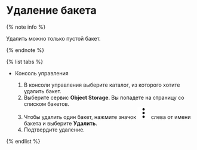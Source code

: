 # Удаление бакета

{% note info %}

Удалить можно только пустой бакет.

{% endnote %}

{% list tabs %}

- Консоль управления
  
  1. В консоли управления выберите каталог, из которого хотите удалить бакет.
  1. Выберите сервис **Object Storage**.
      Вы попадете на страницу со списком бакетов.
  1. Чтобы удалить один бакет, нажмите значок ![image](../../../_assets/vertical-ellipsis.svg) слева от имени бакета и выберите **Удалить**.
  1. Подтвердите удаление.
  
{% endlist %}

